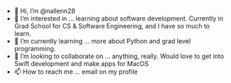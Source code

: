 - 👋 Hi, I’m @nallenn28
- 👀 I’m interested in ... learning about software development. Currently in Grad School for CS & Software Engineering, and I have so much to learn. 
- 🌱 I’m currently learning ... more about Python and grad level programming.
- 💞️ I’m looking to collaborate on ... anything, really. Would love to get into Swift development and make apps for MacOS
- 📫 How to reach me ... email on my profile


<!---
nallenn28/nallenn28 is a ✨ special ✨ repository because its `README.md` (this file) appears on your GitHub profile.
You can click the Preview link to take a look at your changes.
--->
